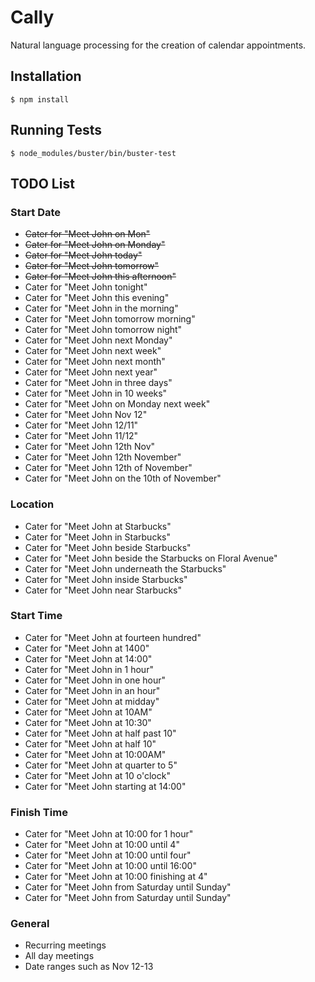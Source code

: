 # Cally

Natural language processing for the creation of calendar appointments.

## Installation

```
$ npm install
```

## Running Tests

```
$ node_modules/buster/bin/buster-test
```

## TODO List

### Start Date
* ~~Cater for "Meet John on Mon"~~
* ~~Cater for "Meet John on Monday"~~
* ~~Cater for "Meet John today"~~
* ~~Cater for "Meet John tomorrow"~~
* ~~Cater for "Meet John this afternoon"~~
* Cater for "Meet John tonight"
* Cater for "Meet John this evening"
* Cater for "Meet John in the morning"
* Cater for "Meet John tomorrow morning"
* Cater for "Meet John tomorrow night"
* Cater for "Meet John next Monday"
* Cater for "Meet John next week"
* Cater for "Meet John next month"
* Cater for "Meet John next year"
* Cater for "Meet John in three days"
* Cater for "Meet John in 10 weeks"
* Cater for "Meet John on Monday next week"
* Cater for "Meet John Nov 12"
* Cater for "Meet John 12/11"
* Cater for "Meet John 11/12"
* Cater for "Meet John 12th Nov"
* Cater for "Meet John 12th November"
* Cater for "Meet John 12th of November"
* Cater for "Meet John on the 10th of November"

### Location
* Cater for "Meet John at Starbucks"
* Cater for "Meet John in Starbucks"
* Cater for "Meet John beside Starbucks"
* Cater for "Meet John beside the Starbucks on Floral Avenue"
* Cater for "Meet John underneath the Starbucks"
* Cater for "Meet John inside Starbucks"
* Cater for "Meet John near Starbucks"

### Start Time
* Cater for "Meet John at fourteen hundred"
* Cater for "Meet John at 1400"
* Cater for "Meet John at 14:00"
* Cater for "Meet John in 1 hour"
* Cater for "Meet John in one hour"
* Cater for "Meet John in an hour"
* Cater for "Meet John at midday"
* Cater for "Meet John at 10AM"
* Cater for "Meet John at 10:30"
* Cater for "Meet John at half past 10"
* Cater for "Meet John at half 10"
* Cater for "Meet John at 10:00AM"
* Cater for "Meet John at quarter to 5"
* Cater for "Meet John at 10 o'clock"
* Cater for "Meet John starting at 14:00"

### Finish Time
* Cater for "Meet John at 10:00 for 1 hour"
* Cater for "Meet John at 10:00 until 4"
* Cater for "Meet John at 10:00 until four"
* Cater for "Meet John at 10:00 until 16:00"
* Cater for "Meet John at 10:00 finishing at 4"
* Cater for "Meet John from Saturday until Sunday"
* Cater for "Meet John from Saturday until Sunday"

### General
* Recurring meetings
* All day meetings
* Date ranges such as Nov 12-13
